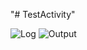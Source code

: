 "# TestActivity" 

![Log](https://user-images.githubusercontent.com/54885057/66453519-d2899b80-ea8e-11e9-9ff9-a93dc0059636.PNG)
![Output](https://user-images.githubusercontent.com/54885057/66453520-d3223200-ea8e-11e9-8e6a-c82dd85d699e.png)
